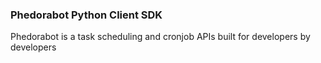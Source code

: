 ### Phedorabot Python Client SDK ###

Phedorabot is a task scheduling and cronjob APIs built for developers by
developers
